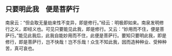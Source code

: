 ##  只要明此我　便是菩萨行

南泉云：“但会取无量劫来性不变异，即是修行。”经云：明极即如来。南泉发明修行之义，即经义也。可见只要能见此我，即是修行。又云：“妙用而不住，便是菩萨行。”能见此我后，此我自能妙用而不住，此便是菩萨行。要知只要明此我，即是修行，即是菩萨行，岂不快哉！岂不乐哉！众生不知此我，因而造种种业、受种种苦，真可哀也。

